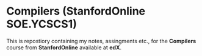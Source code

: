 # Compilers (StanfordOnline SOE.YCSCS1)

This is repostiory containing my notes, assingments etc., for the **Compilers**
course from **StanfordOnline** available at **edX**.
